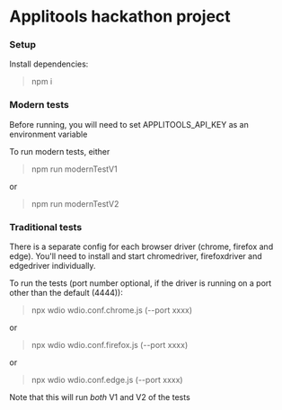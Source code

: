 # Applitools hackathon project


### Setup
Install dependencies:
> npm i

### Modern tests
Before running, you will need to set APPLITOOLS_API_KEY as an environment variable

To run modern tests, either
> npm run modernTestV1

or

> npm run modernTestV2

### Traditional tests
There is a separate config for each browser driver (chrome, firefox and edge).
You'll need to install and start chromedriver, firefoxdriver and edgedriver individually.

To run the tests (port number optional, if the driver is running on a port other than the default (4444)):
> npx wdio wdio.conf.chrome.js (--port xxxx)

or

> npx wdio wdio.conf.firefox.js (--port xxxx)

or

> npx wdio wdio.conf.edge.js (--port xxxx)

Note that this will run _both_ V1 and V2 of the tests
